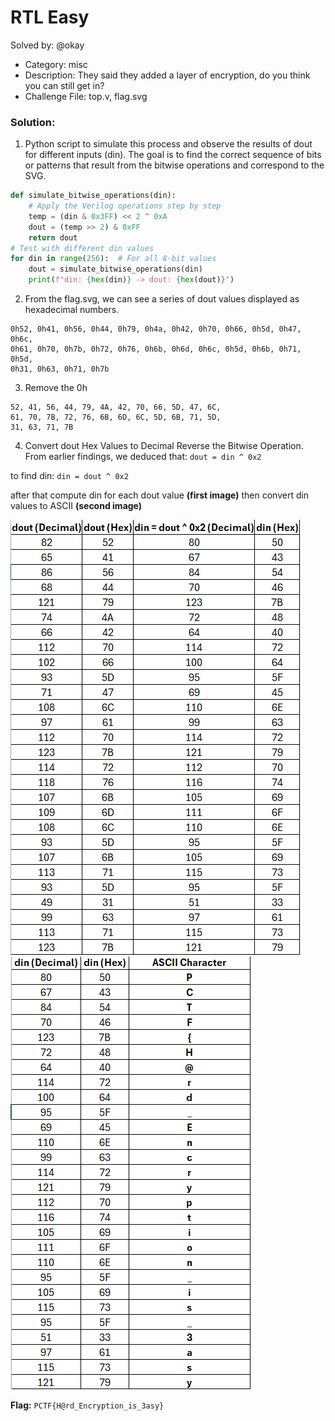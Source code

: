# RTL Easy

Solved by: @okay

- Category: misc
- Description: They said they added a layer of encryption, do you think you can still get in?
- Challenge File: top.v, flag.svg

### Solution:

1. Python script to simulate this process and observe the results of dout for different inputs (din). The goal is to find the correct sequence of bits or patterns that result from the bitwise operations and correspond to the SVG.

```py
def simulate_bitwise_operations(din):
    # Apply the Verilog operations step by step
    temp = (din & 0x3FF) << 2 ^ 0xA
    dout = (temp >> 2) & 0xFF
    return dout
# Test with different din values
for din in range(256):  # For all 8-bit values
    dout = simulate_bitwise_operations(din)
    print(f"din: {hex(din)} -> dout: {hex(dout)}")
```

2. From the flag.svg, we can see a series of dout values displayed as hexadecimal numbers. 
```
0h52, 0h41, 0h56, 0h44, 0h79, 0h4a, 0h42, 0h70, 0h66, 0h5d, 0h47, 0h6c,
0h61, 0h70, 0h7b, 0h72, 0h76, 0h6b, 0h6d, 0h6c, 0h5d, 0h6b, 0h71, 0h5d,
0h31, 0h63, 0h71, 0h7b
```

3. Remove the 0h

```
52, 41, 56, 44, 79, 4A, 42, 70, 66, 5D, 47, 6C,
61, 70, 7B, 72, 76, 6B, 6D, 6C, 5D, 6B, 71, 5D,
31, 63, 71, 7B
```

4. Convert dout Hex Values to Decimal
Reverse the Bitwise Operation. 
From earlier findings, we deduced that: `dout = din ^ 0x2`

to find din:
`din = dout ^ 0x2`

after that compute din for each dout value **(first image)**
then convert din values to ASCII **(second image)**

![firstimage](firstimage.png)
![secondimage](secondimage.png)

**Flag:** `PCTF{H@rd_Encryption_is_3asy}`


